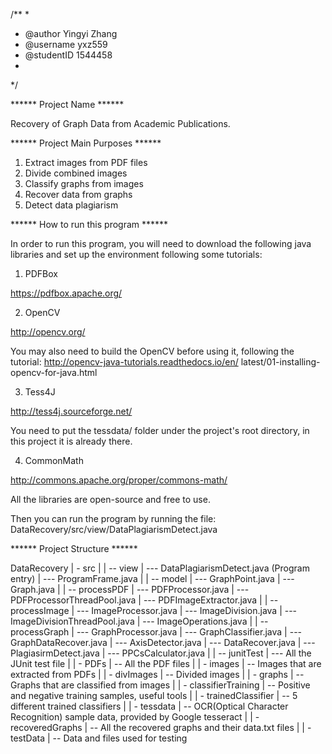 /**
 * 
 * @author Yingyi Zhang
 * @username yxz559
 * @studentID 1544458
 * 
 */


******       Project Name        ******

Recovery of Graph Data from Academic Publications.



******   Project Main Purposes   ******

1. Extract images from PDF files
2. Divide combined images
3. Classify graphs from images
4. Recover data from graphs
5. Detect data plagiarism



******  How to run this program  ******

In order to run this program, you will need
to download the following java libraries and
set up the environment following some tutorials:

1. PDFBox

https://pdfbox.apache.org/

2. OpenCV

http://opencv.org/

You may also need to build the OpenCV 
before using it, following the tutorial:
http://opencv-java-tutorials.readthedocs.io/en/
latest/01-installing-opencv-for-java.html

3. Tess4J

http://tess4j.sourceforge.net/

You need to put the tessdata/ folder under the
project's root directory, in this project it is
already there.

4. CommonMath

http://commons.apache.org/proper/commons-math/

All the libraries are open-source and free to use.

Then you can run the program by running the file:
DataRecovery/src/view/DataPlagiarismDetect.java



******     Project Structure     ******

DataRecovery
| - src
|
|   -- view
|      --- DataPlagiarismDetect.java (Program entry)
|      --- ProgramFrame.java
|
|   -- model
|      --- GraphPoint.java
|      --- Graph.java
|
|   -- processPDF
|      --- PDFProcessor.java
|      --- PDFProcessorThreadPool.java
|      --- PDFImageExtractor.java
|
|   -- processImage
|      --- ImageProcessor.java
|      --- ImageDivision.java
|      --- ImageDivisionThreadPool.java
|      --- ImageOperations.java
|
|   -- processGraph
|      --- GraphProcessor.java
|      --- GraphClassifier.java
|      --- GraphDataRecover.java
|      --- AxisDetector.java
|      --- DataRecover.java
|      --- PlagiasirmDetect.java
|      --- PPCsCalculator.java
|
|   -- junitTest
|      --- All the JUnit test file
|
| - PDFs
|   -- All the PDF files
|
| - images
|   -- Images that are extracted from PDFs
|
| - divImages
|   -- Divided images
|
| - graphs
|   -- Graphs that are classified from images
|
| - classifierTraining
|   -- Positive and negative training samples, useful tools
|
| - trainedClassifier
|   -- 5 different trained classifiers
|
| - tessdata
|   -- OCR(Optical Character Recognition) sample data, provided by Google tesseract
|
| - recoveredGraphs
|   -- All the recovered graphs and their data.txt files
|
| - testData
|   -- Data and files used for testing
       